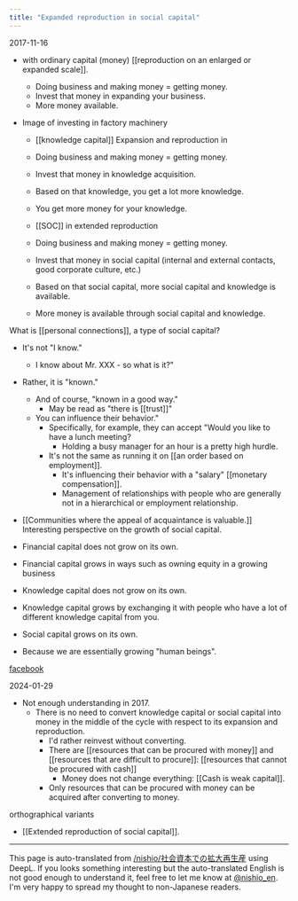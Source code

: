 ```yaml
---
title: "Expanded reproduction in social capital"
---
```


2017-11-16
- with ordinary capital (money) [[reproduction on an enlarged or expanded scale]].
    - Doing business and making money = getting money.
    - Invest that money in expanding your business.
    - More money available.
- Image of investing in factory machinery

    - [[knowledge capital]] Expansion and reproduction in
    - Doing business and making money = getting money.
    - Invest that money in knowledge acquisition.
    - Based on that knowledge, you get a lot more knowledge.
    - You get more money for your knowledge.

    - [[SOC]] in extended reproduction
    - Doing business and making money = getting money.
    - Invest that money in social capital (internal and external contacts, good corporate culture, etc.)
    - Based on that social capital, more social capital and knowledge is available.
    - More money is available through social capital and knowledge.

What is [[personal connections]], a type of social capital?
- It's not "I know."
    - I know about Mr. XXX - so what is it?"
- Rather, it is "known."
    - And of course, "known in a good way."
        - May be read as "there is [[trust]]"
    - You can influence their behavior."
        - Specifically, for example, they can accept "Would you like to have a lunch meeting?
            - Holding a busy manager for an hour is a pretty high hurdle.
        - It's not the same as running it on [[an order based on employment]].
            - It's influencing their behavior with a "salary" [[monetary compensation]].
            - Management of relationships with people who are generally not in a hierarchical or employment relationship.

- [[Communities where the appeal of acquaintance is valuable.]]
Interesting perspective on the growth of social capital.
- Financial capital does not grow on its own.
- Financial capital grows in ways such as owning equity in a growing business
- Knowledge capital does not grow on its own.
- Knowledge capital grows by exchanging it with people who have a lot of different knowledge capital from you.
- Social capital grows on its own.
- Because we are essentially growing "human beings".

[facebook](https://www.facebook.com/nishiohirokazu/posts/10213753568369978?pnref=story)

2024-01-29
- Not enough understanding in 2017.
    - There is no need to convert knowledge capital or social capital into money in the middle of the cycle with respect to its expansion and reproduction.
        - I'd rather reinvest without converting.
        - There are [[resources that can be procured with money]] and [[resources that are difficult to procure]]: [[resources that cannot be procured with cash]]
            - Money does not change everything: [[Cash is weak capital]].
        - Only resources that can be procured with money can be acquired after converting to money.

orthographical variants
- [[Extended reproduction of social capital]].

---
This page is auto-translated from [/nishio/社会資本での拡大再生産](https://scrapbox.io/nishio/社会資本での拡大再生産) using DeepL. If you looks something interesting but the auto-translated English is not good enough to understand it, feel free to let me know at [@nishio_en](https://twitter.com/nishio_en). I'm very happy to spread my thought to non-Japanese readers.